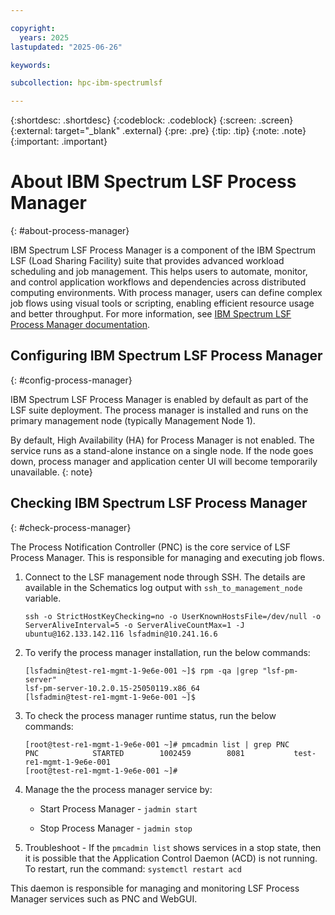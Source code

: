 ```yaml
---

copyright:
  years: 2025
lastupdated: "2025-06-26"

keywords:

subcollection: hpc-ibm-spectrumlsf

---
```


{:shortdesc: .shortdesc}
{:codeblock: .codeblock}
{:screen: .screen}
{:external: target="_blank" .external}
{:pre: .pre}
{:tip: .tip}
{:note: .note}
{:important: .important}

# About IBM Spectrum LSF Process Manager
{: #about-process-manager}

IBM Spectrum LSF Process Manager is a component of the IBM Spectrum LSF (Load Sharing Facility) suite that provides advanced workload scheduling and job management. This helps users to automate, monitor, and control application workflows and dependencies across distributed computing environments. With process manager, users can define complex job flows using visual tools or scripting, enabling efficient resource usage and better throughput. For more information, see [IBM Spectrum LSF Process Manager documentation](https://www.ibm.com/docs/en/slpm/10.2.0?topic=administering-about-spectrum-lsf-process-manager).

## Configuring IBM Spectrum LSF Process Manager
{: #config-process-manager}

IBM Spectrum LSF Process Manager is enabled by default as part of the LSF suite deployment. The process manager is installed and runs on the primary management node (typically Management Node 1).

By default, High Availability (HA) for Process Manager is not enabled. The service runs as a stand-alone instance on a single node. If the node goes down, process manager and application center UI will become temporarily unavailable.
{: note}

## Checking IBM Spectrum LSF Process Manager
{: #check-process-manager}

The Process Notification Controller (PNC) is the core service of LSF Process Manager. This is responsible for managing and executing job flows.

1. Connect to the LSF management node through SSH. The details are available in the Schematics log output with `ssh_to_management_node` variable.

    ```pre
    ssh -o StrictHostKeyChecking=no -o UserKnownHostsFile=/dev/null -o ServerAliveInterval=5 -o ServerAliveCountMax=1 -J ubuntu@162.133.142.116 lsfadmin@10.241.16.6
    ```

2. To verify the process manager installation, run the below commands:

    ```pre
    [lsfadmin@test-re1-mgmt-1-9e6e-001 ~]$ rpm -qa |grep "lsf-pm-server"
    lsf-pm-server-10.2.0.15-25050119.x86_64
    [lsfadmin@test-re1-mgmt-1-9e6e-001 ~]$
    ```

3. To check the process manager runtime status, run the below commands:

    ```pre
    [root@test-re1-mgmt-1-9e6e-001 ~]# pmcadmin list | grep PNC
    PNC            STARTED        1002459        8081           test-re1-mgmt-1-9e6e-001
    [root@test-re1-mgmt-1-9e6e-001 ~]#
    ```

4. Manage the the process manager service by:

    * Start Process Manager - `jadmin start`

    * Stop Process Manager - `jadmin stop`

5. Troubleshoot - If the `pmcadmin list` shows services in a stop state, then it is possible that the Application Control Daemon (ACD) is not running. To restart, run the command: `systemctl restart acd`

This daemon is responsible for managing and monitoring LSF Process Manager services such as PNC and WebGUI.
